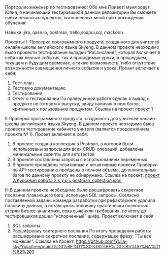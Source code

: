 Портфолио:инженер по тестированию!
Обо мне
Привет! меня зовут Юлия, я начинающий тестировщик!В данном репозитории Вы сможете найти несколько проектов, выполненных мной при прохождении обучения!

Навыки:
jira, qase.io, postman, trello,soapui,sql, mackoon.

Проекты:
I. Проверка программного продукта, созданного для учителей онлайн-школы английского языка Skyeng. В данном проекте неоходимо было провести тестирование вкладки "Расписание", которая включает в себя как личные события, так и проводимые уроки, в прошедшем, текущем и будущим временах, а также возможность, либо отсутствие возможности совмещения личного события и урока.
   Проект включает в себя:
   1. Тест-план
   2. Тестовую документацию
   3. Тестирование
   4. Отчет о тестировании
По проведенной работе сделан о вывод о продукте не готовом к выпуску, ввиду наличия в нем багов, критичных к пользованию продуктом.
Ссылка на проект:  [проект 1](https://github.com/Yulia-sky/Yulia/tree/main/%D0%BF%D1%80%D0%BE%D0%B5%D0%BA%D1%82%201)

  II.Проверка программного продукта, созданного для учителей онлайн-школы английского языка Skyeng. В данном проекте неоходимо было провести тестирование кабинета учителя (является продолжением проекта № 1).
  Проект включает в себя:
  1. В проекте создана коллекция в Postman, в которой были использованы запросы для всех CRUD-операций, добавлены минимальные скрипты для автотестов
  2. В проекте составлены запросы с использованием переменных
  3. В проекте проведены позитивные и негавтивные провеки
Проверки по API-тестированию пройдены в полном объеме, дополнительных багов по данному проекту не обнаружено.
Ссылка на проект: [проект 2/Курсовая работа 2 к у р с.postman_collection.json ](https://github.com/Yulia-sky/Yulia/tree/main/%D0%BF%D1%80%D0%BE%D0%B5%D0%BA%D1%82%202)

  III.В данном проекте необходимо было расшифровать секретное послание плавающего бага, используя SQL запросы. Согласно поставленной задачи: команда разработки при рефакторинге удалила половину данных, а оставшуюся половину практически полностью стерли бизнес-аналитики, пока выясняли требования, по итогу до тестировщиков дошел "испорченный" шифр. 
 Проект включает в себя:
 1. SQL запросы
 2. Расшифровку сектерного послания
 По итогу проведения работы расшифровано секретное послание, содержащее фразу: "Ты все можешь!". 
Ссылка на проект: https://github.com/Yulia-sky/Yulia/tree/main/%D0%BF%D1%80%D0%BE%D0%B5%D0%BA%D1%82%203

     
     
      
  
  
   

